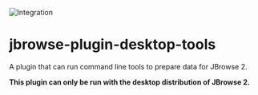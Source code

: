 ![Integration](git@github.com:carolinebridge-oicr/jbrowse-plugin-desktop-tools/workflows/Integration/badge.svg?branch=main)

# jbrowse-plugin-desktop-tools

A plugin that can run command line tools to prepare data for JBrowse 2.

**This plugin can only be run with the desktop distribution of JBrowse 2.**
